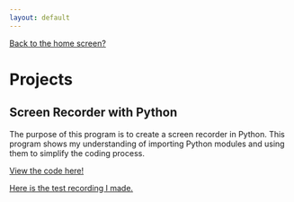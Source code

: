 ```yaml
---
layout: default
---
```

[Back to the home screen?](./index.md)
# Projects
## Screen Recorder with Python
The purpose of this program is to create a screen recorder in Python. This program shows my understanding of importing Python modules and using them to simplify the coding process.

[View the code here!](https://github.com/pjord122/portfolio/blob/main/Screen_Recorder.py)

[Here is the test recording I made.](https://www.youtube.com/watch?v=6fOURDBIDck)
